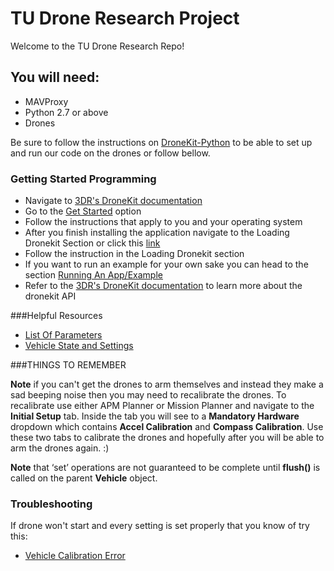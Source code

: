 # TU Drone Research Project

Welcome to the TU Drone Research Repo!

## You will need:
* MAVProxy
* Python 2.7 or above
* Drones

Be sure to follow the instructions on [DroneKit-Python](http://python.dronekit.io/guide/getting_started.html) to be able to set up and run our code on the drones or follow bellow.


### Getting Started Programming

 - Navigate to [3DR's DroneKit documentation](http://python.dronekit.io/)
 - Go to the [Get Started](http://python.dronekit.io/guide/getting_started.html) option
 - Follow the instructions that apply to you and your operating system
 - After you finish installing the application navigate to the Loading Dronekit Section or click this [link](http://python.dronekit.io/guide/getting_started.html#loading-dronekit)
 - Follow the instruction in the Loading Dronekit section
 - If you want to run an example for your own sake you can head to the section [Running An App/Example](http://python.dronekit.io/guide/getting_started.html#running-an-app-example)
 - Refer to the [3DR's DroneKit documentation](http://python.dronekit.io/) to learn more about the dronekit API


###Helpful Resources

 - [List Of Parameters](http://copter.ardupilot.com/wiki/arducopter-parameters/)
 - [Vehicle State and Settings](http://python.dronekit.io/guide/vehicle_state_and_parameters.html)



 ###THINGS TO REMEMBER

 **Note** if you can't get the drones to arm themselves and instead they make a sad beeping noise then you may need to recalibrate the drones.
 To recalibrate use either APM Planner or Mission Planner and navigate to the **Initial Setup** tab. Inside the tab you will see to a **Mandatory Hardware** dropdown
 which contains **Accel Calibration** and **Compass Calibration**. Use these two tabs to calibrate the drones and hopefully after you will be able to arm the drones again. :)

 **Note** that ‘set’ operations are not guaranteed to be complete until **flush()** is called on the parent **Vehicle** object.



### Troubleshooting
If drone won't start and every setting is set properly that you know of try this:
- [Vehicle Calibration Error](https://3drobotics.com/kb/troubleshooting/)